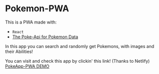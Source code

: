 # Pokemon-PWA

This is a PWA made with:
- `React`
- [The Poke-Api for Pokemon Data](https://pokeapi.co)

In this app you can search and randomly get Pokemons, with images and their Abilities!

You can visit and check this app by clickin' this link! (Thanks to Netlify)
[PokeApp-PWA DEMO](https://elastic-khorana-b1aca7.netlify.app)
